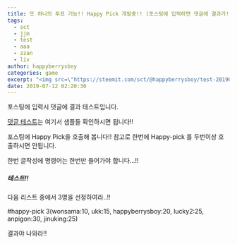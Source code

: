 ```yaml
---
title: 또 하나의 투표 기능!! Happy Pick 개발중!! (포스팅에 입력하면 댓글에 결과가!!)
tags:
  - sct
  - jjm
  - test
  - aaa
  - zzan
  - liv
author: happyberrysboy
categories: game
excerpt: "<img src=\"https://steemit.com/sct/@happyberrysboy/test-20190712는\" />\r\n포스팅에 입력시 댓글에 결과 테스트입니다.  [댓글 테스트]( 여기서 샘플들 확인하시면 됩니다!!  포스팅에 Happy Pick을 호출해 봅니다!! 참고로 한번에 Happy-pick 를 두번이상 호출하시면 안됩니다.  한번 글작성에 명령어는 한번만 들어가야 합니다...!!  ##### 테스트!! 다음 리스트 중에서 3명을 선정하여라..!!  #happy-p....."
date: 2019-07-12 02:20:30
---
```


포스팅에 입력시 댓글에 결과 테스트입니다.

[댓글 테스트](https://steemit.com/sct/@happyberrysboy/test-20190712)는 여기서 샘플들 확인하시면 됩니다!!

포스팅에 Happy Pick을 호출해 봅니다!!
참고로 한번에 Happy-pick 를 두번이상 호출하시면 안됩니다.

한번 글작성에 명령어는 한번만 들어가야 합니다...!!

##### 테스트!!
다음 리스트 중에서 3명을 선정하여라..!!

#happy-pick 3(wonsama:10, ukk:15, happyberrysboy:20, lucky2:25, anpigon:30, jinuking:25)

결과야 나와라!!